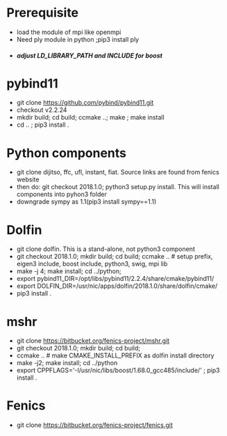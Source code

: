 # Prerequisite
- load the module of mpi like openmpi
- Need ply module in python ;pip3 install ply
- ##### adjust LD_LIBRARY_PATH and INCLUDE for boost

# pybind11
- git clone https://github.com/pybind/pybind11.git
- checkout v2.2.24
- mkdir build; cd build; ccmake ..; make ; make install
- cd .. ; pip3 install .

# Python components
- git clone  dijitso, ffc, ufl, instant, fiat. Source links are found from fenics website
- then do: git checkout 2018.1.0; python3 setup.py install. This will install components into pyhon3 folder
- downgrade sympy as 1.1(pip3 install sympy==1.1)

# Dolfin
- git clone dolfin. This is a stand-alone, not python3 component
- git checkout 2018.1.0; mkdir build; cd build; ccmake .. # setup prefix, eigen3 include, boost include, python3, swig, mpi lib
- make -j 4; make install; cd ../python; 
- export pybind11_DIR=/opt/libs/pybind11/2.2.4/share/cmake/pybind11/
- export DOLFIN_DIR=/usr/nic/apps/dolfin/2018.1.0/share/dolfin/cmake/
- pip3 install .

# mshr
- git clone https://bitbucket.org/fenics-project/mshr.git
- git checkout 2018.1.0; mkdir build; cd build; 
- ccmake .. # make CMAKE_INSTALL_PREFIX as dolfin install directory
- make -j2; make install; cd ../python 
- export CPPFLAGS='-I/usr/nic/libs/boost/1.68.0_gcc485/include/' ; pip3 install .

# Fenics
- git clone https://bitbucket.org/fenics-project/fenics.git

